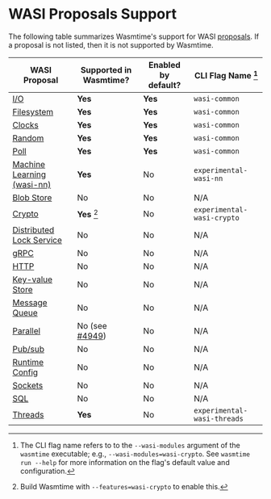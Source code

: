 # WASI Proposals Support

The following table summarizes Wasmtime's support for WASI [proposals]. If a
proposal is not listed, then it is not supported by Wasmtime.

[proposals]: https://github.com/WebAssembly/WASI/blob/main/Proposals.md

| WASI Proposal                          | Supported in Wasmtime?  | Enabled by default?  | CLI Flag Name [^cli]        |
|----------------------------------------|-------------------------|----------------------|-----------------------------|
| [I/O][wasi-io]                         | **Yes**                 | **Yes**              | `wasi-common`               |
| [Filesystem][wasi-filesystem]          | **Yes**                 | **Yes**              | `wasi-common`               |
| [Clocks][wasi-clocks]                  | **Yes**                 | **Yes**              | `wasi-common`               |
| [Random][wasi-random]                  | **Yes**                 | **Yes**              | `wasi-common`               |
| [Poll][wasi-poll]                      | **Yes**                 | **Yes**              | `wasi-common`               |
| [Machine Learning (wasi-nn)][wasi-nn]  | **Yes**                 | No                   | `experimental-wasi-nn`      |
| [Blob Store][wasi-blob-store]          | No                      | No                   | N/A                         |
| [Crypto][wasi-crypto]                  | **Yes** [^crypto]       | No                   | `experimental-wasi-crypto`  |
| [Distributed Lock Service][wasi-distributed-lock-service] | No   | No                   | N/A                         |
| [gRPC][wasi-grpc]                      | No                      | No                   | N/A                         |
| [HTTP][wasi-http]                      | No                      | No                   | N/A                         |
| [Key-value Store][wasi-kv-store]       | No                      | No                   | N/A                         |
| [Message Queue][wasi-message-queue]    | No                      | No                   | N/A                         |
| [Parallel][wasi-parallel]              | No (see [#4949])        | No                   | N/A                         |
| [Pub/sub][wasi-pubsub]                 | No                      | No                   | N/A                         |
| [Runtime Config][wasi-runtime-config]  | No                      | No                   | N/A                         |
| [Sockets][wasi-sockets]                | No                      | No                   | N/A                         |
| [SQL][wasi-sql]                        | No                      | No                   | N/A                         |
| [Threads][wasi-threads]                | **Yes**                 | No                   | `experimental-wasi-threads` |

[^cli]: The CLI flag name refers to to the `--wasi-modules` argument of the
    `wasmtime` executable; e.g., `--wasi-modules=wasi-crypto`. See `wasmtime run
    --help` for more information on the flag's default value and configuration.
[^crypto]: Build Wasmtime with `--features=wasi-crypto` to enable this.

[#4949]: https://github.com/bytecodealliance/wasmtime/pull/4949
[wasi-blob-store]: https://github.com/WebAssembly/wasi-blob-store
[wasi-clocks]: https://github.com/WebAssembly/wasi-clocks
[wasi-classic-command]: https://github.com/WebAssembly/wasi-classic-command
[wasi-crypto]: https://github.com/WebAssembly/wasi-crypto
[wasi-data]: https://github.com/singlestore-labs/wasi-data
[wasi-distributed-lock-service]: https://github.com/WebAssembly/wasi-distributed-lock-service
[wasi-filesystem]: https://github.com/WebAssembly/wasi-filesystem
[wasi-grpc]: https://github.com/WebAssembly/wasi-grpc
[wasi-handle-index]: https://github.com/WebAssembly/wasi-handle-index
[wasi-http]: https://github.com/WebAssembly/wasi-http
[wasi-io]: https://github.com/WebAssembly/wasi-io
[wasi-kv-store]: https://github.com/WebAssembly/wasi-kv-store
[wasi-message-queue]: https://github.com/WebAssembly/wasi-message-queue
[wasi-misc]: https://github.com/WebAssembly/wasi-misc
[wasi-threads]: https://github.com/WebAssembly/wasi-native-threads
[wasi-nn]: https://github.com/WebAssembly/wasi-nn
[wasi-random]: https://github.com/WebAssembly/wasi-random
[wasi-parallel]: https://github.com/WebAssembly/wasi-parallel
[wasi-poll]: https://github.com/WebAssembly/wasi-poll
[wasi-proxy-wasm]: https://github.com/proxy-wasm/spec
[wasi-pubsub]: https://github.com/WebAssembly/wasi-pubsub
[wasi-runtime-config]: https://github.com/WebAssembly/wasi-runtime-config
[wasi-sockets]: https://github.com/WebAssembly/wasi-sockets
[wasi-sql]: https://github.com/WebAssembly/wasi-sql
[wasi-url]: https://github.com/WebAssembly/wasi-url
